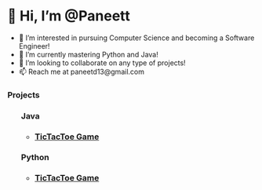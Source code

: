 <!DOCTYPE html>
<main>
  <h1>👋 Hi, I’m @Paneett </h1>
  <p>
    <ul>
      <li>👀 I’m interested in pursuing Computer Science and becoming a Software Engineer!</li>
      <li>🌱 I’m currently mastering Python and Java!</li>
      <li>💞️ I’m looking to collaborate on any type of projects!</li>
      <li>📫 Reach me at paneetd13@gmail.com</li>
    </ul>
  </p>
  
  <h3>Projects<h3>
    <ul>
      <h4>Java</h4>
        <ul>
          <li><a href="https://gist.github.com/Paneett/367ca417e41d836d36628704a542603d">TicTacToe Game</a></li>
        </ul>
      <h4>Python</h4>
      <ul>
        <li><a href="https://gist.github.com/Paneett/cc8fc7b0cb207de6f8238ba6023a1037">TicTacToe Game</a> </li>
    
      
 
<!---
Paneett/Paneett is a ✨ special ✨ repository because its `README.md` (this file) appears on your GitHub profile.
You can click the Preview link to take a look at your changes.
--->
